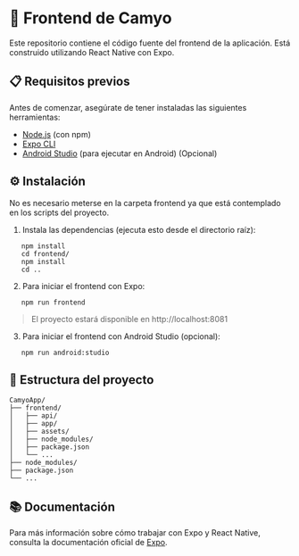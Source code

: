 # 🚀 Frontend de Camyo

Este repositorio contiene el código fuente del frontend de la aplicación. Está construido utilizando React Native con Expo.

## 📋 Requisitos previos

Antes de comenzar, asegúrate de tener instaladas las siguientes herramientas:

- [Node.js](https://nodejs.org/) (con npm)
- [Expo CLI](https://docs.expo.dev/get-started/installation/)
- [Android Studio](https://developer.android.com/studio) (para ejecutar en Android) (Opcional)

## ⚙️ Instalación

No es necesario meterse en la carpeta frontend ya que está contemplado en los scripts del proyecto.

1. Instala las dependencias (ejecuta esto desde el directorio raíz):

``` 
   npm install
   cd frontend/
   npm install
   cd ..
```

2. Para iniciar el frontend con Expo:
```
   npm run frontend
```
> El proyecto estará disponible en http://localhost:8081

3. Para iniciar el frontend con Android Studio (opcional):

```
   npm run android:studio
```

## 📂 Estructura del proyecto

```
CamyoApp/
├── frontend/
│   ├── api/
│   ├── app/
│   ├── assets/
│   ├── node_modules/
│   ├── package.json
│   └── ...
├── node_modules/
├── package.json
└── ...
```

## 📚 Documentación
Para más información sobre cómo trabajar con Expo y React Native, consulta la documentación oficial de [Expo](https://docs.expo.dev/).
